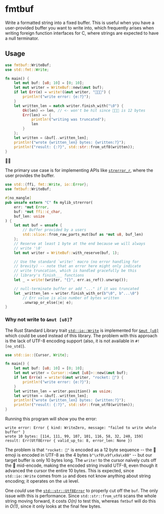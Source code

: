 fmtbuf
======

Write a formatted string into a fixed buffer.
This is useful when you have a user-provided buffer you want to write into, which frequently arises when writing foreign
function interfaces for C, where strings are expected to have a null terminator.

Usage
-----

```rust
use fmtbuf::WriteBuf;
use std::fmt::Write;

fn main() {
    let mut buf: [u8; 10] = [0; 10];
    let mut writer = WriteBuf::new(&mut buf);
    if let Err(e) = write!(&mut writer, "🚀🚀🚀") {
        println!("write error: {e:?}");
    }
    let written_len = match writer.finish_with("\0") {
        Ok(len) => len, // <- won't be hit since 🚀🚀🚀 is 12 bytes
        Err(len) => {
            println!("writing was truncated");
            len
        }
    };
    let written = &buf[..written_len];
    println!("wrote {written_len} bytes: {written:?}");
    println!("result: {:?}", std::str::from_utf8(written));
}
```

🚀🚀

The primary use case is for implementing APIs like [`strerror_r`](https://linux.die.net/man/3/strerror_r), where the
user provides the buffer.

```rust
use std::{ffi, fmt::Write, io::Error};
use fmtbuf::WriteBuf;

#[no_mangle]
pub unsafe extern "C" fn mylib_strerror(
    err: *mut Error,
    buf: *mut ffi::c_char,
    buf_len: usize
) {
    let mut buf = unsafe {
        // Buffer provided by a users
        std::slice::from_raw_parts_mut(buf as *mut u8, buf_len)
    };
    // Reserve at least 1 byte at the end because we will always
    // write '\0'
    let mut writer = WriteBuf::with_reserve(buf, 1);

    // Use the standard `write!` macro (no error handling for
    // brevity) -- note that an error here might only indicate
    // write truncation, which is handled gracefully be this
    // library's finish___ functions
    let _ = write!(writer, "{}", err.as_ref().unwrap());

    // null-terminate buffer or add "..." if it was truncated
    let _written_len = writer.finish_with_or(b"\0", b"...\0")
        // Err value is also number of bytes written
        .unwrap_or_else(|e| e);
}
```

### Why not write to `&mut [u8]`?

The Rust Standard Library trait [`std::io::Write`](https://doc.rust-lang.org/stable/std/io/trait.Write.html) is
implemented for [`&mut [u8]`](https://doc.rust-lang.org/stable/std/io/trait.Write.html#impl-Write-for-%26mut+%5Bu8%5D)
which could be used instead of this library.
The problem with this approach is the lack of UTF-8 encoding support (also, it is not available in `#![no_std]`).

```rust
use std::io::{Cursor, Write};

fn main() {
    let mut buf: [u8; 10] = [0; 10];
    let mut writer = Cursor::<&mut [u8]>::new(&mut buf);
    if let Err(e) = write!(&mut writer, "rocket: 🚀") {
        println!("write error: {e:?}");
    }
    let written_len = writer.position() as usize;
    let written = &buf[..written_len];
    println!("wrote {written_len} bytes: {written:?}");
    println!("result: {:?}", std::str::from_utf8(written));
}
```

Running this program will show you the error:

```text
write error: Error { kind: WriteZero, message: "failed to write whole buffer" }
wrote 10 bytes: [114, 111, 99, 107, 101, 116, 58, 32, 240, 159]
result: Err(Utf8Error { valid_up_to: 8, error_len: None })
```

The problem is that `"rocket: 🚀"` is encoded as a 12 byte sequence -- the 🚀 emoji is encoded in UTF-8 as the 4 bytes
`b"\xf0\x9f\x9a\x80"` -- but our target buffer is only 10 bytes long.
The `write!` to the cursor naïvely cuts off the 🚀 mid-encode, making the encoded string invalid UTF-8, even though it
advanced the cursor the entire 10 bytes.
This is expected, since `std::io::Write` comes from `io` and does not know anything about string encoding; it operates
on the `u8` level.

One _could_ use the [`std::str::Utf8Error`](https://doc.rust-lang.org/stable/std/str/struct.Utf8Error.html) to properly
cut off the `buf`.
The only issue with this is performance.
Since `std::str::from_utf8` scans the whole string moving forward, it costs _O(n)_ to test this, whereas `fmtbuf` will
do this in _O(1)_, since it only looks at the final few bytes.
